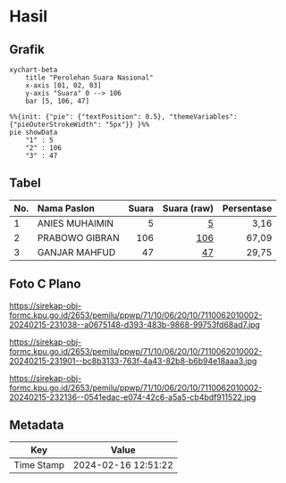 # Hasil

## Grafik

```mermaid
xychart-beta
    title "Perolehan Suara Nasional"
    x-axis [01, 02, 03]
    y-axis "Suara" 0 --> 106
    bar [5, 106, 47]
```

```mermaid
%%{init: {"pie": {"textPosition": 0.5}, "themeVariables": {"pieOuterStrokeWidth": "5px"}} }%%
pie showData
    "1" : 5
    "2" : 106
    "3" : 47
```

## Tabel

| No. | Nama Paslon    | Suara | Suara (raw) | Persentase |
|:--- |:-------------- | -----:| -----------:| ----------:|
| 1   | ANIES MUHAIMIN | 5     | [5][p-1]    | 3,16       |
| 2   | PRABOWO GIBRAN | 106   | [106][p-2]  | 67,09      |
| 3   | GANJAR MAHFUD  | 47    | [47][p-3]   | 29,75      |


[p-1]: https://github.com/gigit-pemilu/pemilu-2024/blob/main/pilpres/hitung-suara/sub/71-sulawesi-utara/sub/10-bolaang-mongondow-timur/sub/06-motongkad/sub/2010-jiko-utara/sub/002-tps/sub/paslon-1.txt
[p-2]: https://github.com/gigit-pemilu/pemilu-2024/blob/main/pilpres/hitung-suara/sub/71-sulawesi-utara/sub/10-bolaang-mongondow-timur/sub/06-motongkad/sub/2010-jiko-utara/sub/002-tps/sub/paslon-2.txt
[p-3]: https://github.com/gigit-pemilu/pemilu-2024/blob/main/pilpres/hitung-suara/sub/71-sulawesi-utara/sub/10-bolaang-mongondow-timur/sub/06-motongkad/sub/2010-jiko-utara/sub/002-tps/sub/paslon-3.txt

## Foto C Plano

https://sirekap-obj-formc.kpu.go.id/2653/pemilu/ppwp/71/10/06/20/10/7110062010002-20240215-231038--a0675148-d393-483b-9868-99753fd68ad7.jpg

https://sirekap-obj-formc.kpu.go.id/2653/pemilu/ppwp/71/10/06/20/10/7110062010002-20240215-231901--bc8b3133-763f-4a43-82b8-b6b94e18aaa3.jpg

https://sirekap-obj-formc.kpu.go.id/2653/pemilu/ppwp/71/10/06/20/10/7110062010002-20240215-232136--0541edac-e074-42c6-a5a5-cb4bdf911522.jpg


## Metadata

| Key        | Value               |
| ---------- | ------------------- |
| Time Stamp | 2024-02-16 12:51:22 |



